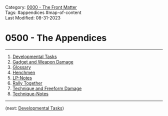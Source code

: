 Category: [0000 - The Front Matter](../0000%20-%20The%20Front%20Matter/0000%20-%20The%20Front%20Matter.md)  
Tags: #appendices #map-of-content   
Last Modified: 08-31-2023  
# 0500 - The Appendices

****

1. [Developmental Tasks](Developmental%20Tasks.md)
2. [Gadget and Weapon Damage](Gadget%20and%20Weapon%20Damage.md)
3. [Glossary](Glossary.md)
4. [Henchmen](Henchmen.md)
5. [LP-Notes](LP-Notes.md)
6. [Rally Together](Rally%20Together.md)
7. [Technique and Freeform Damage](Technique%20and%20Freeform%20Damage.md)
8. [Technique-Notes](Technique-Note.md)

****

(next: [Developmental Tasks](Developmental%20Tasks.md))